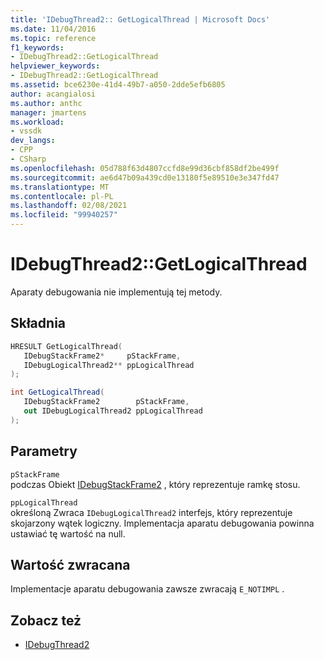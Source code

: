 ```yaml
---
title: 'IDebugThread2:: GetLogicalThread | Microsoft Docs'
ms.date: 11/04/2016
ms.topic: reference
f1_keywords:
- IDebugThread2::GetLogicalThread
helpviewer_keywords:
- IDebugThread2::GetLogicalThread
ms.assetid: bce6230e-41d4-49b7-a050-2dde5efb6805
author: acangialosi
ms.author: anthc
manager: jmartens
ms.workload:
- vssdk
dev_langs:
- CPP
- CSharp
ms.openlocfilehash: 05d788f63d4807ccfd8e99d36cbf858df2be499f
ms.sourcegitcommit: ae6d47b09a439cd0e13180f5e89510e3e347fd47
ms.translationtype: MT
ms.contentlocale: pl-PL
ms.lasthandoff: 02/08/2021
ms.locfileid: "99940257"
---
```

# <a name="idebugthread2getlogicalthread"></a>IDebugThread2::GetLogicalThread
Aparaty debugowania nie implementują tej metody.

## <a name="syntax"></a>Składnia

```cpp
HRESULT GetLogicalThread( 
   IDebugStackFrame2*     pStackFrame,
   IDebugLogicalThread2** ppLogicalThread
);
```

```csharp
int GetLogicalThread( 
   IDebugStackFrame2        pStackFrame,
   out IDebugLogicalThread2 ppLogicalThread
);
```

## <a name="parameters"></a>Parametry
`pStackFrame`\
podczas Obiekt [IDebugStackFrame2](../../../extensibility/debugger/reference/idebugstackframe2.md) , który reprezentuje ramkę stosu.

`ppLogicalThread`\
określoną Zwraca `IDebugLogicalThread2` interfejs, który reprezentuje skojarzony wątek logiczny. Implementacja aparatu debugowania powinna ustawiać tę wartość na null.

## <a name="return-value"></a>Wartość zwracana
 Implementacje aparatu debugowania zawsze zwracają `E_NOTIMPL` .

## <a name="see-also"></a>Zobacz też
- [IDebugThread2](../../../extensibility/debugger/reference/idebugthread2.md)
